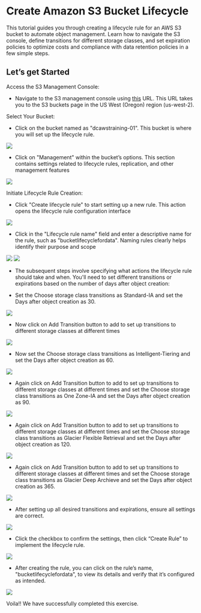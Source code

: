 # Create Amazon S3 Bucket Lifecycle

This tutorial guides you through creating a lifecycle rule for an AWS S3 bucket to automate object management. Learn how to navigate the S3 console, define transitions for different storage classes, and set expiration policies to optimize costs and compliance with data retention policies in a few simple steps.

## Let’s get Started

Access the S3 Management Console:

-   Navigate to the S3 management console using [this](https://us-west-2.console.aws.amazon.com/s3/buckets?region=us-west-2&bucketType=general&region=us-west-2) URL. This URL takes you to the S3 buckets page in the US West (Oregon) region (us-west-2).


Select Your Bucket:

-   Click on the bucket named as "dcawstraining-01". This bucket is where you will set up the lifecycle rule.


![](https://lh7-us.googleusercontent.com/docsz/AD_4nXeJxPDaLlyi4kOpbgXyeQOy6wf8iGOGJFDygmBN731QpY8l7hsxR36Ptx1rAwdS39jjf_4IbsMYUc2Pf-akTGgR7NBWXNchJK4quUVtnjTHqvmhmotxloEwRiIQZW8x4GTwHgwsxjWST6n4vnypbzTQ-Xd8?key=yYlOs6UpRov04C_53YM5gA)

-   Click on "Management" within the bucket’s options. This section contains settings related to lifecycle rules, replication, and other management features


![](https://lh7-us.googleusercontent.com/docsz/AD_4nXf92RLG5Ro-NIFK-VRio2EPCYpSC7O8RdCkCfEkjTgIGe5JYmG9HRwEA7NfaCGSSDKXHEQGGYbRmw3lIJ1rmb1A4kclVDWoGNq3fZD8p5IPpWr4qtflJWhS8UYeU4Xq3L5V_hyteXi_GBQdzP018UDyOQDk?key=yYlOs6UpRov04C_53YM5gA)

Initiate Lifecycle Rule Creation:

-   Click "Create lifecycle rule" to start setting up a new rule. This action opens the lifecycle rule configuration interface


![](https://lh7-us.googleusercontent.com/docsz/AD_4nXe7byY3IFFgOX9wgGj2gOrrSTuHKVwlY2s6AmkccAzcRVzUqOXgi_t8SHWI0b2IzpInCQbKipyYF5Dewh8aSydYx-WB0AsMyz5qvfsH9TNHtSyG4D4bAxMfLpKIhlGdKt-bZgVdqPYe2jqIcQ7hCOrdxtY?key=yYlOs6UpRov04C_53YM5gA)

-   Click in the "Lifecycle rule name" field and enter a descriptive name for the rule, such as "bucketlifecyclefordata". Naming rules clearly helps identify their purpose and scope


![](https://lh7-us.googleusercontent.com/docsz/AD_4nXcEMqspHhc_aESF7Rc7hLPzTmFyFtc2bcZw9po0MVkNEeeoqtfLj_yy2kLfDrtM0ieL7qhUvUqwDJs450lv1aILkqNoo24iLzcEMhYcdw4F6NO2Bi5vv0zts9vsl1H9wT86TjGhkAKadry2sNSuDs5eP3zD?key=yYlOs6UpRov04C_53YM5gA)  ![](https://lh7-us.googleusercontent.com/docsz/AD_4nXess9j_SFisrhJ71ye29ZxXQpNG2kYFbn0pWLC7Ozw5EOt_hAX0ECdfnSyVDQ_7_XbfzzWusec8-zAURs8aUEPlmQQ4cezWvlBqTSR9x6Ss1vJ12oyv6NM-WXhWQaJN7ZxfMCTo_Vc1wm5IxWwVjCvYDUdl?key=yYlOs6UpRov04C_53YM5gA)

-   The subsequent steps involve specifying what actions the lifecycle rule should take and when. You'll need to set different transitions or expirations based on the number of days after object creation:


-   Set the Choose storage class transitions as Standard-IA and set the Days after object creation as 30.


![](https://lh7-us.googleusercontent.com/docsz/AD_4nXd4y6rzjQLI3yhcxuQRhHF3gaEIjg9l0YWvAC-ZTUj0G4PlEZtLzfKEXWNHgD8HADav4ZdJCs5HP7qJWRndNeLGU0gjnnSFdC957wVkK_nkRnWdgrbIe8hos31y62MJmFyLT-HZsC6vZG0RKKuh2rPHN7A?key=yYlOs6UpRov04C_53YM5gA)

-   Now click on Add Transition button to add to set up transitions to different storage classes at different times


![](https://lh7-us.googleusercontent.com/docsz/AD_4nXfqfdkwoVqCEbdcW9RTahc9aVSahUoJyRxnf5ZQD6-WTRL63ShG8B_pA5tG7qYfOz2700_JS-ix1guTBpwL477T3eaeCAGkRbAZ4gbpWpNUuu8MxBUR6zppcBxxR20MTMWCf4kYPCiSWo86LpETussmwQs?key=yYlOs6UpRov04C_53YM5gA)

-   Now set the Choose storage class transitions as Intelligent-Tiering and set the Days after object creation as 60.


![](https://lh7-us.googleusercontent.com/docsz/AD_4nXfXusxcPqRd56wyE7Pul_scPhaWuoovUaJ_WPKlxFjX_a2FiZGSxdqCW5ZNPUj5GIC0k0MgsefQhWUnJUTg-mpIQBqoplMadPVKepg54r5ombs4Ulduj-oVU0bdcmSkX37nZye0yFDZ-lXQABJyB7OBLhfL?key=yYlOs6UpRov04C_53YM5gA)

-   Again click on Add Transition button to add to set up transitions to different storage classes at different times and set the Choose storage class transitions as One Zone-IA and set the Days after object creation as 90.


![](https://lh7-us.googleusercontent.com/docsz/AD_4nXdvj8E4ER3HKWHISVz1uXx_sax9a0_pAY444jn3_2stBj9nqlz_T80XeGOLcqiONlSGniH5yk8R-YUqgU22YcEIiFehs8s7ZeajJoksViI5LTV45rvXcguMDrZZNr7NzwA5y120v4qrfAhQ5uKXnz8dIpo?key=yYlOs6UpRov04C_53YM5gA)

-   Again click on Add Transition button to add to set up transitions to different storage classes at different times and set the Choose storage class transitions as Glacier Flexible Retrieval and set the Days after object creation as 120.


![](https://lh7-us.googleusercontent.com/docsz/AD_4nXdTvliJeEaQmgXukOX3v6BbBVIu8oZqD4lK2fkSEcBIj2KM93vCkI8TRlRMsLrPYg0RaTuLEvTmSlyqB1qvllDmR6U3LT9yFMpzjCIdO6hYa5gLLrCilO9y8HAvJ4jfGcloku8SOfVty_1cN0hmNaTcVt0-?key=yYlOs6UpRov04C_53YM5gA)

-   Again click on Add Transition button to add to set up transitions to different storage classes at different times and set the Choose storage class transitions as Glacier Deep Archieve and set the Days after object creation as 365.


![](https://lh7-us.googleusercontent.com/docsz/AD_4nXeXDpM3rNpWR31EN-yP31uo31w5K0nhgBoEARP6CSzH2dPJZnIl7IsGegkhDB7jzp8tmkeaKobYLfyQ9lFPg3mW3Hl6Bv7LnzvwleYG-WGzAcWJbzXJA7oczRHIr6_xYpwqitjPxGLSNR3jc9XHVYDMaO6n?key=yYlOs6UpRov04C_53YM5gA)

-   After setting up all desired transitions and expirations, ensure all settings are correct.


![](https://lh7-us.googleusercontent.com/docsz/AD_4nXevBDZx4rXmkmjOZxR9Ky3wdy3H1D3DzAhR59citEg8__o_kxZ6r8EZnnrq_ixsmqTX8y2g5Rm8Y4UA6bXltZ__Z1k7OBgR6N9uD2DoG6js9-ZRsCefV6PTM5rgrepWwCrDUj2Ugn4bSQOPcWALJ6crFCM?key=yYlOs6UpRov04C_53YM5gA)

-   Click the checkbox to confirm the settings, then click “Create Rule” to implement the lifecycle rule.


![](https://lh7-us.googleusercontent.com/docsz/AD_4nXf_cujsQ_2jzIOqP8UH03D0TNqH6ZzQvSK_ENO5bsKUHt5FwZr6CGc15URAGsDFgD2-C8e-mrD8k3cizPZu46yDO_j-OSiIuv2JSZ1dWzfdawdiUG8NANAa2MVFq-89vfsH7rQ0l_I6CuTLqxiwrlTn0riT?key=yYlOs6UpRov04C_53YM5gA)

-   After creating the rule, you can click on the rule’s name, "bucketlifecyclefordata", to view its details and verify that it’s configured as intended.


![](https://lh7-us.googleusercontent.com/docsz/AD_4nXfMY_sw4rtoNzm_O9LvO6z87dGSeizjFNy65g7RKrlKoMBeI3T6r-qDdf-DNZjbkAg4qEZEsgbDxAxfSRShT4pnESyhNtaq7z49kj2T34EZeXOW8tUFidiXqN0ZDJ19nmRejV4KN-2hD2eEw2ubIC2ie74?key=yYlOs6UpRov04C_53YM5gA)

Voila!! We have successfully completed this exercise.
